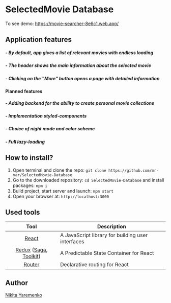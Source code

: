 # SelectedMovie Database

To see demo: https://movie-searcher-8e6c1.web.app/

## Application features

##### - By default, app gives a list of relevant movies with endless loading

##### - The header shows the main information about the selected movie

##### - Clicking on the "More" button opens a page with detailed information

#### Planned features

##### - Adding backend for the ability to create personal movie collections

##### - Implementation styled-components

##### - Choice of night mode and color scheme

##### - Full lazy-loading

## How to install?

1. Open terminal and clone the repo: `git clone https://github.com/mr-yar/SelectedMovie-Database`
2. Go to the downloaded repository: `cd SelectedMovie-Database` and install
   packages: `npm i`
3. Build project, start server and launch: `npm start`
4. Open your browser at: `http://localhost:3000`

## Used tools

|                                                     Tool                                                      | Description                                       |
| :-----------------------------------------------------------------------------------------------------------: | ------------------------------------------------- |
|                                         [React](https://reactjs.org/)                                         | A JavaScript library for building user interfaces |
| [Redux](https://redux.js.org/) ([Saga](https://redux-saga.js.org/), [Toolkit](https://redux-toolkit.js.org/)) | A Predictable State Container for React           |
|                                      [Router](https://reactrouter.com/)                                       | Declarative routing for React                     |

## Author

[Nikita Yaremenko](https://github.com/mr-yar)
